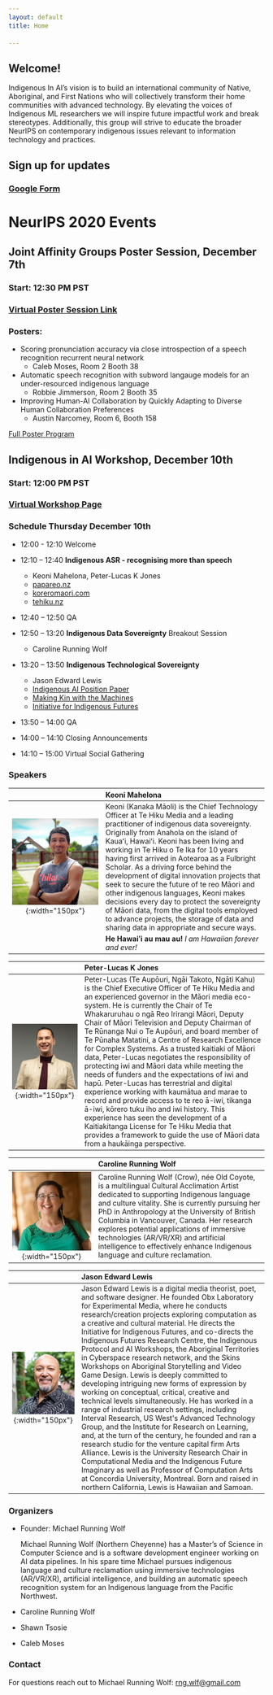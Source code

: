 ```yaml
---
layout: default
title: Home

---
```


## Welcome!

Indigenous In AI’s vision is to build an international community of Native, Aboriginal, and First Nations who will collectively transform their home communities with advanced technology. By elevating the voices of Indigenous ML researchers we will inspire future impactful work and break stereotypes. Additionally, this group will strive to educate the broader NeurIPS on contemporary indigenous issues relevant to information technology and practices.

## Sign up for updates

### [Google Form](https://forms.gle/zCryY94kiwnHz2Lp8)

# NeurIPS 2020 Events

## Joint Affinity Groups Poster Session, December 7th

### Start: 12:30 PM PST

### [Virtual Poster Session Link](https://neurips.gather.town/app/2Ae1gXCZb4bI4MW2/affinity-groups-neurips20)

### Posters:

* Scoring pronunciation accuracy via close introspection of a speech recognition recurrent neural network
  * Caleb Moses, Room 2 Booth 38
* Automatic speech recognition with subword langauge models for an under-resourced indigenous language
  * Robbie Jimmerson, Room 2 Booth 35
* Improving Human-AI Collaboration by Quickly Adapting to Diverse Human Collaboration Preferences
  * Austin Narcomey, Room 6, Booth 158

[Full Poster Program](https://docs.google.com/spreadsheets/u/2/d/1P7nq4J8ChQNYv9w9YKilQ98NtXm7gvfIu-2D0_6l3sU/preview)

## Indigenous in AI Workshop, December 10th 

### Start: 12:00 PM PST

### [Virtual Workshop Page](https://neurips.cc/virtual/2020/protected/affinity_workshop_19537.html)

### Schedule Thursday December 10th

* 12:00 - 12:10 Welcome 
* 12:10 – 12:40 **Indigenous ASR - recognising more than speech**
  * Keoni Mahelona, Peter-Lucas K Jones
  * [papareo.nz](https://papareo.nz)
  * [koreromaori.com](https://koreromaori.com)
  * [tehiku.nz](https://tehiku.nz)

* 12:40 – 12:50 QA
* 12:50 – 13:20 **Indigenous Data Sovereignty** Breakout Session
  * Caroline Running Wolf
* 13:20 – 13:50 **Indigenous Technological Sovereignty**
  * Jason Edward Lewis
  * [Indigenous AI Position Paper](http://www.indigenous-ai.net/position-paper)
  * [Making Kin with the Machines](https://jods.mitpress.mit.edu/pub/lewis-arista-pechawis-kite/release/1)
  * [Initiative for Indigenous Futures](http://www.indigenousfutures.net)
* 13:50 – 14:00 QA
* 14:00 – 14:10 Closing Announcements
* 14:10 – 15:00 Virtual Social Gathering

### Speakers

|  | Keoni Mahelona |
| :---: | :--- |
| ![keoni](./speakers/keoni.jpg){:width="150px"} | Keoni (Kanaka Māoli) is the Chief Technology Officer at Te Hiku Media and a leading practitioner of indigenous data sovereignty. Originally from Anahola on the island of Kauaʻi, Hawaiʻi. Keoni has been living and working in Te Hiku o Te Ika for 10 years having first arrived in Aotearoa as a Fulbright Scholar. As a driving force behind the development of digital innovation projects that seek to secure the future of te reo Māori and other indigenous languages, Keoni makes decisions every day to protect the sovereignty of Māori data, from the digital tools employed to advance projects, the storage of data and sharing data in appropriate and secure ways.|
|| __He Hawaiʻi au mau au!__ _I am Hawaiian forever and ever!_ |
  
  
|  | Peter-Lucas K Jones |
| :---: | :--- |
| ![peter](./speakers/peter.png){:width="150px"} | Peter-Lucas (Te Aupōuri, Ngāi Takoto, Ngāti Kahu) is the Chief Executive Officer of Te Hiku Media and an experienced governor in the Māori media eco-system. He is currently the Chair of Te Whakaruruhau o ngā Reo Irirangi Māori, Deputy Chair of Māori Television and Deputy Chairman of Te Rūnanga Nui o Te Aupōuri, and board member of Te Pūnaha Matatini, a Centre of Research Excellence for Complex Systems. As a trusted kaitiaki of Māori data, Peter-Lucas negotiates the responsibility of protecting iwi and Māori data while meeting the needs of funders and the expectations of iwi and hapū. Peter-Lucas has terrestrial and digital experience working with kaumātua and marae to record and provide access to te reo ā-iwi, tikanga ā-iwi, kōrero tuku iho and iwi history. This experience has seen the development of a Kaitiakitanga License for Te Hiku Media that provides a framework to guide the use of Māori data from a haukāinga perspective. |


|  | Caroline Running Wolf |
| :---: | :--- |
| ![caroline](./speakers/caroline.jpg){:width="150px"} | Caroline Running Wolf (Crow), née Old Coyote, is a multilingual Cultural Acclimation Artist dedicated to supporting Indigenous language and culture vitality. She is currently pursuing her PhD in Anthropology at the University of British Columbia in Vancouver, Canada. Her research explores potential applications of immersive technologies (AR/VR/XR) and artificial intelligence to effectively enhance Indigenous language and culture reclamation.|

  
|  | Jason Edward Lewis |
| :---: | :--- |
| ![jason](speakers/jason.png){:width="150px"}|Jason Edward Lewis is a digital media theorist, poet, and software designer. He founded Obx Laboratory for Experimental Media, where he conducts research/creation projects exploring computation as a creative and cultural material. He directs the Initiative for Indigenous Futures, and co-directs the Indigenous Futures Research Centre, the Indigenous Protocol and AI Workshops, the Aboriginal Territories in Cyberspace research network, and the Skins Workshops on Aboriginal Storytelling and Video Game Design. Lewis is deeply committed to developing intriguing new forms of expression by working on conceptual, critical, creative and technical levels simultaneously. He has worked in a range of industrial research settings, including Interval Research, US West's Advanced Technology Group, and the Institute for Research on Learning, and, at the turn of the century, he founded and ran a research studio for the venture capital firm Arts Alliance. Lewis is the University Research Chair in Computational Media and the Indigenous Future Imaginary as well as Professor of Computation Arts at Concordia University, Montreal. Born and raised in northern California, Lewis is Hawaiian and Samoan.|

### Organizers

* Founder: Michael Running Wolf

  Michael Running Wolf (Northern Cheyenne) has a Master’s of Science in Computer Science and is a software development engineer working on AI data pipelines. In his spare time Michael pursues indigenous language and culture reclamation using immersive technologies (AR/VR/XR), artificial intelligence, and building an automatic speech recognition system for an Indigenous language from the Pacific Northwest.

* Caroline Running Wolf
* Shawn Tsosie
* Caleb Moses

### Contact

For questions reach out to Michael Running Wolf: rng.wlf@gmail.com
